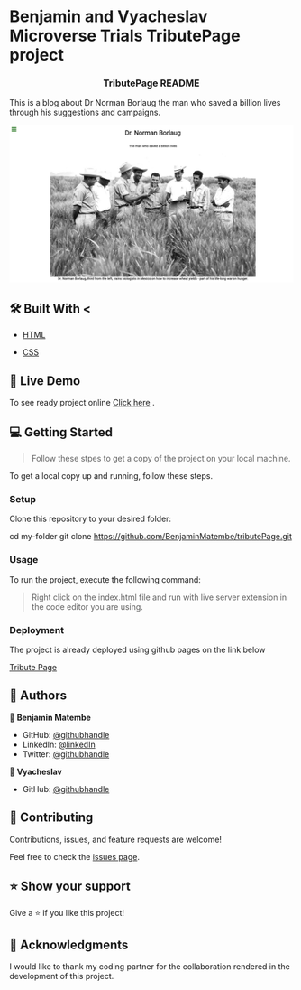
# Benjamin and Vyacheslav Microverse Trials TributePage project

<div align="center">
 
  <h3><b>TributePage README</b></h3>

</div>

This is a blog about Dr Norman Borlaug the man who saved a billion lives through his suggestions and campaigns.


![SCREENSHOT](./img/tribute%20view.png)

## 🛠 Built With <

  <ul>
    <li><a href="https://www.w3schools.com/html/">HTML</a></li>
  </ul>

  <ul>
    <li><a href="https://www.w3schools.com/css/default.asp">CSS</a></li>
  </ul>

## 🚀 Live Demo

To see ready project online [Click here](https://BenjaminMatembe.github.io/tributePage/) .

## 💻 Getting Started 

> Follow these stpes to get a copy of the project on your local machine.

To get a local copy up and running, follow these steps.

### Setup

Clone this repository to your desired folder:

  cd my-folder
  git clone https://github.com/BenjaminMatembe/tributePage.git

### Usage

To run the project, execute the following command:

> Right click on the index.html file and run with live server extension in the code editor you are using.

### Deployment

The project is already deployed using github pages on the link below

<a href="https://BenjaminMatembe.github.io/tributePage/">Tribute Page</a>


## 👥 Authors

👤 **Benjamin Matembe**

- GitHub: [@githubhandle](https://github.com/BenjaminMatembe)
- LinkedIn: [@linkedIn](https://www.linkedin.com/in/matembe-benjamin-b7274122a/)
- Twitter: [@githubhandle](https://twitter.com/Glenmata2)

👤 **Vyacheslav**

- GitHub: [@githubhandle](https://github.com/Hacking-NASSA-with-HTML?tab=repositories)

## 🤝 Contributing

Contributions, issues, and feature requests are welcome!

Feel free to check the [issues page](../../issues/).


## ⭐️ Show your support

Give a ⭐️ if you like this project!

## 🙏 Acknowledgments

I would like to thank my coding partner for the collaboration rendered in the development of this project.
